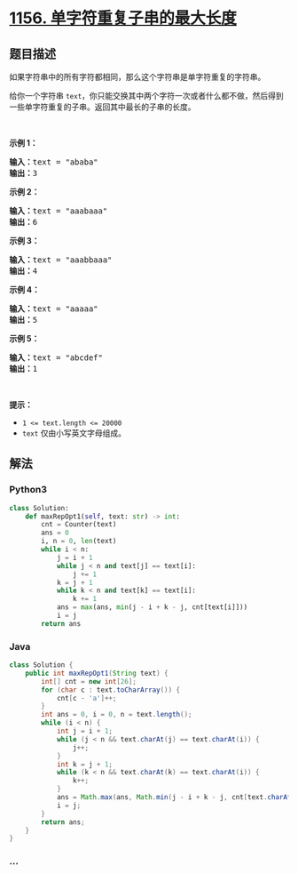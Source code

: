 # [1156. 单字符重复子串的最大长度](https://leetcode-cn.com/problems/swap-for-longest-repeated-character-substring)



## 题目描述

<!-- 这里写题目描述 -->

<p>如果字符串中的所有字符都相同，那么这个字符串是单字符重复的字符串。</p>

<p>给你一个字符串&nbsp;<code>text</code>，你只能交换其中两个字符一次或者什么都不做，然后得到一些单字符重复的子串。返回其中最长的子串的长度。</p>

<p>&nbsp;</p>

<p><strong>示例 1：</strong></p>

<pre><strong>输入：</strong>text = &quot;ababa&quot;
<strong>输出：</strong>3
</pre>

<p><strong>示例 2：</strong></p>

<pre><strong>输入：</strong>text = &quot;aaabaaa&quot;
<strong>输出：</strong>6
</pre>

<p><strong>示例 3：</strong></p>

<pre><strong>输入：</strong>text = &quot;aaabbaaa&quot;
<strong>输出：</strong>4
</pre>

<p><strong>示例 4：</strong></p>

<pre><strong>输入：</strong>text = &quot;aaaaa&quot;
<strong>输出：</strong>5
</pre>

<p><strong>示例 5：</strong></p>

<pre><strong>输入：</strong>text = &quot;abcdef&quot;
<strong>输出：</strong>1
</pre>

<p>&nbsp;</p>

<p><strong>提示：</strong></p>

<ul>
	<li><code>1 &lt;= text.length &lt;= 20000</code></li>
	<li><code>text</code> 仅由小写英文字母组成。</li>
</ul>


## 解法

<!-- 这里可写通用的实现逻辑 -->

<!-- tabs:start -->

### **Python3**

<!-- 这里可写当前语言的特殊实现逻辑 -->

```python
class Solution:
    def maxRepOpt1(self, text: str) -> int:
        cnt = Counter(text)
        ans = 0
        i, n = 0, len(text)
        while i < n:
            j = i + 1
            while j < n and text[j] == text[i]:
                j += 1
            k = j + 1
            while k < n and text[k] == text[i]:
                k += 1
            ans = max(ans, min(j - i + k - j, cnt[text[i]]))
            i = j
        return ans
```

### **Java**

<!-- 这里可写当前语言的特殊实现逻辑 -->

```java
class Solution {
    public int maxRepOpt1(String text) {
        int[] cnt = new int[26];
        for (char c : text.toCharArray()) {
            cnt[c - 'a']++;
        }
        int ans = 0, i = 0, n = text.length();
        while (i < n) {
            int j = i + 1;
            while (j < n && text.charAt(j) == text.charAt(i)) {
                j++;
            }
            int k = j + 1;
            while (k < n && text.charAt(k) == text.charAt(i)) {
                k++;
            }
            ans = Math.max(ans, Math.min(j - i + k - j, cnt[text.charAt(i) - 'a']));
            i = j;
        }
        return ans;
    }
}
```

### **...**

```

```

<!-- tabs:end -->
